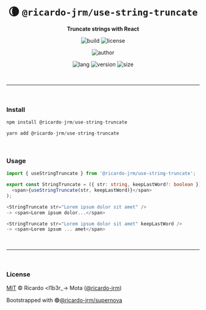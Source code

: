 <div align="center">

# 🌘 `@ricardo-jrm/use-string-truncate`

<b>Truncate strings with React</b>

![build](https://img.shields.io/github/workflow/status/ricardo-jrm/use-string-truncate/Continuous%20Integration?style=for-the-badge)
![license](https://img.shields.io/github/license/ricardo-jrm/use-string-truncate?style=for-the-badge)

![author](<https://img.shields.io/badge/Author-Ricardo%20%3Cl1b3r__--%3E%20Mota%20(%40ricardo--jrm)-orange?style=for-the-badge>)

![lang](https://img.shields.io/github/languages/top/ricardo-jrm/use-string-truncate?style=for-the-badge)
![version](https://img.shields.io/npm/v/@ricardo-jrm/use-string-truncate?style=for-the-badge)
![size](https://img.shields.io/bundlephobia/min/@ricardo-jrm/use-string-truncate?style=for-the-badge)

</div>

<br />

---

<br />

### <b>Install</b>

```ts
npm install @ricardo-jrm/use-string-truncate

yarn add @ricardo-jrm/use-string-truncate
```

<br />

### <b>Usage</b>

```ts
import { useStringTruncate } from '@ricardo-jrm/use-string-truncate';

export const StringTruncate = ({ str: string, keepLastWord?: boolean }) => (
  <span>{useStringTruncate(str, keepLastWord)}</span>
);

<StringTruncate str="Lorem ipsum dolor sit amet" />
-> <span>Lorem ipsum dolor...</span>

<StringTruncate str="Lorem ipsum dolor sit amet" keepLastWord />
-> <span>Lorem ipsum ... amet</span>
```

<br />

---

<br />

### <b>License</b>

[MIT](https://github.com/ricardo-jrm/use-string-truncate/blob/main/LICENSE) © Ricardo <l1b3r\_-> Mota ([@ricardo-jrm](https://github.com/ricardo-jrm))

Bootstrapped with 🟣[@ricardo-jrm/supernova](https://github.com/ricardo-jrm/supernova)

<br />
